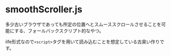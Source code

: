 smoothScroller.js
=================

多少古いブラウザであっても所定の位置へとスムーススクロールさせることを可能にする、フォールバックスクリプト的なやつ。

iife形式なので`<script>`タグを用いて読み込むことを想定している古臭い作りです。
